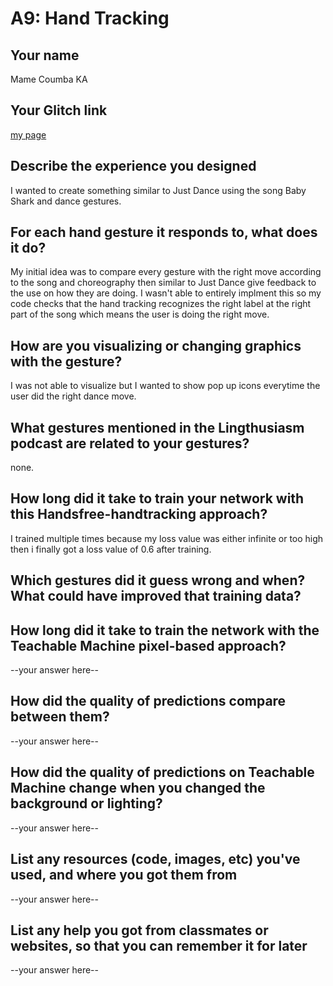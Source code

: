 # A9: Hand Tracking

## Your name
Mame Coumba KA

## Your Glitch link
[my page](https://galaxykate-a9.glitch.me)


## Describe the experience you designed
I wanted to create something similar to Just Dance using the song Baby Shark and dance gestures.

## For each hand gesture it responds to, what does it do?
My initial idea was to compare every gesture with the right move according to the song and choreography then similar to Just Dance give feedback to the use on how they are doing. I wasn't able to entirely implment this so my code checks that the hand tracking recognizes the right label at the right part of the song which means the user is doing the right move.

## How are you visualizing or changing graphics with the gesture?
I was not able to visualize but I wanted to show pop up icons everytime the user did the right dance move.

## What gestures mentioned in the Lingthusiasm podcast are related to your gestures?
 none.


## How long did it take to train your network with this Handsfree-handtracking approach?
I trained multiple times because my loss value was either infinite or too high then i finally got a loss value of 0.6 after training. 


## Which gestures did it guess wrong and when? What could have improved that training data?
 


## How long did it take to train the network with the Teachable Machine pixel-based approach?

--your answer here--



## How did the quality of predictions compare between them?

--your answer here--


## How did the quality of predictions on Teachable Machine change when you changed the background or lighting?

--your answer here--

## List any resources (code, images, etc) you've used, and where you got them from

--your answer here--

## List any help you got from classmates or websites, so that you can remember it for later

--your answer here--